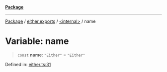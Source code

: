 [**Package**](../../../README.md)

***

[Package](../../../modules.md) / [either.exports](../../README.md) / [\<internal\>](../README.md) / name

# Variable: name

> `const` **name**: `"Either"` = `"Either"`

Defined in: [either.ts:31](https://github.com/AlexXanderGrib/monads-io/blob/88cc2f22cfbd8717d7e52da6913dd270216344b1/src/either.ts#L31)

